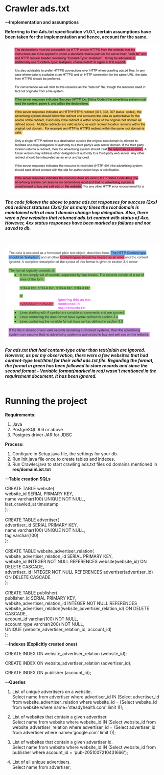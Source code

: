 # Crawler ads.txt

<b>--Implementation and assumptions

Referring to the Ads.txt specification v1.0.1, certain assumptions have been taken for the implementation and hence, account for the same. 
</b>
<br>
<br>
<img src="img/1.png">

<i><b>The code follows the above to parse ads.txt responses for success (2xx) and redirect statuses (3xx) for as many times the root domain is maintained with at max 1 domain change hop delegation. Also, there were a few websites that returned ads.txt content with status of 4xx. However, 4xx status responses have been marked as failures and not saved to db.</b> </i>
<br>
<br>
<br>


<img src="img/2.png">
<br>
<br>
<i><b>For ads.txt that had content-type other than text/plain are ignored. However, as per my observation, there were a few websites that had content-type text/html for their valid ads.txt file. Regarding the format, the format in green has been followed to store records and since the second format - Variable format(marked in red) wasn't mentioned in the requirement document, it has been ignored.</b></i>

<br>
<br>

# Running the project

<b>Requirements: </b><br>
1. Java<br>
2. PostgreSQL 9.6 or above<br>
3. Postgres driver JAR for JDBC<br>

<b>Process: </b><br>
1. Configure in Setup.java file, the settings for your db.<br>
2. Run Init.java file once to create tables and indexes.<br>
3. Run Crawler.java to start crawling ads.txt files od domains mentioned in <b>res/domainList.txt</b><br>



<b>--Table creation SQLs</b>

CREATE TABLE website(<br>
    website_id SERIAL PRIMARY KEY,<br>
    name varchar(100) UNIQUE NOT NULL,<br>
    last_crawled_at timestamp<br>
);<br>
<br>
CREATE TABLE advertiser(<br>
    advertiser_id SERIAL PRIMARY KEY,<br>
    name varchar(100) UNIQUE NOT NULL,<br>
    tag varchar(100)<br>
);<br>
<br>
CREATE TABLE website_advertiser_relation(<br>
	website_advertiser_relation_id SERIAL PRIMARY KEY,<br>
	website_id INTEGER NOT NULL REFERENCES website(website_id) ON DELETE CASCADE,<br>
	advertiser_id INTEGER NOT NULL REFERENCES advertiser(advertiser_id) ON DELETE CASCADE<br>
);<br>
<br>
CREATE TABLE publisher(<br>
    publisher_id SERIAL PRIMARY KEY,<br>
    website_advertiser_relation_id INTEGER NOT NULL REFERENCES website_advertiser_relation(website_advertiser_relation_id) ON DELETE CASCADE,<br>
    account_id varchar(100) NOT NULL,<br>
    account_type varchar(200) NOT NULL,<br>
    UNIQUE (website_advertiser_relation_id, account_id)<br>
);<br>


<b>--Indexes (Explicitly created ones)</b>

CREATE INDEX ON website_advertiser_relation (website_id);<br>

CREATE INDEX ON website_advertiser_relation (advertiser_id);<br>

CREATE INDEX ON publisher (account_id);<br>



<b>--Queries</b>

1. List of unique advertisers on a website.<br>
Select name from advertiser where advertiser_id IN
(Select advertiser_id from website_advertiser_relation where website_id =
(Select website_id from website where name='steadyhealth.com' limit 1));


2. List of websites that contain a given advertiser. <br>
Select name from website where website_id IN
(Select website_id from website_advertiser_relation where advertiser_id =
(Select advertiser_id from advertiser where name='google.com' limit 1));


3. List of websites that contain a given advertiser id. <br>
Select name from website where website_id IN
(Select website_id from publisher where account_id = 'pub-2051007210431666');


4. List of all unique advertisers. <br>
Select name from advertiser;
